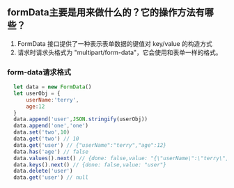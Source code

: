 ## formData主要是用来做什么的？它的操作方法有哪些？

1. FormData 接口提供了一种表示表单数据的键值对 key/value 的构造方式
2. 请求时请求头格式为 "multipart/form-data"，它会使用和表单一样的格式。

### form-data请求格式


```javascript
  let data = new FormData()
  let userObj = {
      userName:'terry',
      age:12
  }
  data.append('user',JSON.stringify(userObj))
  data.append('one','one')
  data.set('two',10)
  data.get('two') // 10
  data.get('user') // {"userName":"terry","age":12}
  data.has('age') // false
  data.values().next() // {done: false,value: "{\"userName\":\"terry\",\"age\":12}"}
  data.keys().next() // {done: false,value: "user"}
  data.delete('user')
  data.get('user') // null
```
